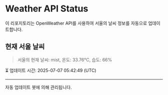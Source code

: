 
# Weather API Status

이 리포지토리는 OpenWeather API를 사용하여 서울의 날씨 정보를 자동으로 업데이트합니다.

## 현재 서울 날씨
> 서울의 현재 날씨: mist, 온도: 33.76°C, 습도: 66%

⏳ 업데이트 시간: 2025-07-07 05:42:49 (UTC)

---
자동 업데이트 봇에 의해 관리됩니다.
